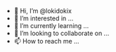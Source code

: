 - 👋 Hi, I’m @lokidokix
- 👀 I’m interested in ...
- 🌱 I’m currently learning ...
- 💞️ I’m looking to collaborate on ...
- 📫 How to reach me ...

<!---
lokidokix/lokidoki is a ✨ special ✨ repository because its `README.md` (this file) appears on your GitHub profile.
You can click the Preview link to take a look at your changes.
--->
